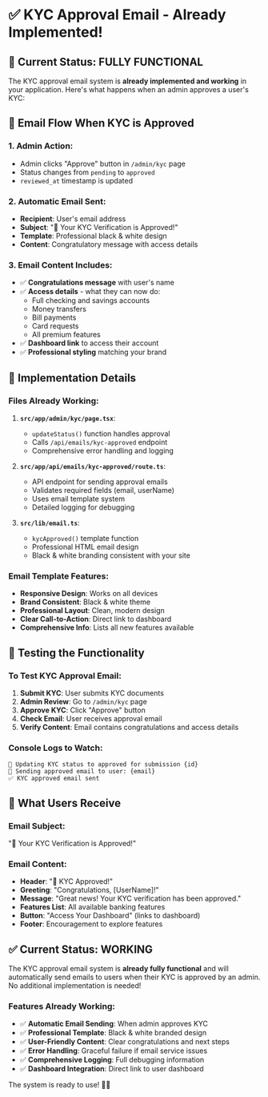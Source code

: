 # ✅ KYC Approval Email - Already Implemented!

## 🎉 Current Status: FULLY FUNCTIONAL

The KYC approval email system is **already implemented and working** in your application. Here's what happens when an admin approves a user's KYC:

## 📧 Email Flow When KYC is Approved

### **1. Admin Action:**

- Admin clicks "Approve" button in `/admin/kyc` page
- Status changes from `pending` to `approved`
- `reviewed_at` timestamp is updated

### **2. Automatic Email Sent:**

- **Recipient**: User's email address
- **Subject**: "🎉 Your KYC Verification is Approved!"
- **Template**: Professional black & white design
- **Content**: Congratulatory message with access details

### **3. Email Content Includes:**

- ✅ **Congratulations message** with user's name
- ✅ **Access details** - what they can now do:
  - Full checking and savings accounts
  - Money transfers
  - Bill payments
  - Card requests
  - All premium features
- ✅ **Dashboard link** to access their account
- ✅ **Professional styling** matching your brand

## 🔧 Implementation Details

### **Files Already Working:**

1. **`src/app/admin/kyc/page.tsx`**:

   - `updateStatus()` function handles approval
   - Calls `/api/emails/kyc-approved` endpoint
   - Comprehensive error handling and logging

2. **`src/app/api/emails/kyc-approved/route.ts`**:

   - API endpoint for sending approval emails
   - Validates required fields (email, userName)
   - Uses email template system
   - Detailed logging for debugging

3. **`src/lib/email.ts`**:
   - `kycApproved()` template function
   - Professional HTML email design
   - Black & white branding consistent with your site

### **Email Template Features:**

- **Responsive Design**: Works on all devices
- **Brand Consistent**: Black & white theme
- **Professional Layout**: Clean, modern design
- **Clear Call-to-Action**: Direct link to dashboard
- **Comprehensive Info**: Lists all new features available

## 🧪 Testing the Functionality

### **To Test KYC Approval Email:**

1. **Submit KYC**: User submits KYC documents
2. **Admin Review**: Go to `/admin/kyc` page
3. **Approve KYC**: Click "Approve" button
4. **Check Email**: User receives approval email
5. **Verify Content**: Email contains congratulations and access details

### **Console Logs to Watch:**

```
📧 Updating KYC status to approved for submission {id}
📧 Sending approved email to user: {email}
✅ KYC approved email sent
```

## 🎯 What Users Receive

### **Email Subject:**

"🎉 Your KYC Verification is Approved!"

### **Email Content:**

- **Header**: "🎉 KYC Approved!"
- **Greeting**: "Congratulations, [UserName]!"
- **Message**: "Great news! Your KYC verification has been approved."
- **Features List**: All available banking features
- **Button**: "Access Your Dashboard" (links to dashboard)
- **Footer**: Encouragement to explore features

## ✅ Current Status: WORKING

The KYC approval email system is **already fully functional** and will automatically send emails to users when their KYC is approved by an admin. No additional implementation is needed!

### **Features Already Working:**

- ✅ **Automatic Email Sending**: When admin approves KYC
- ✅ **Professional Template**: Black & white branded design
- ✅ **User-Friendly Content**: Clear congratulations and next steps
- ✅ **Error Handling**: Graceful failure if email service issues
- ✅ **Comprehensive Logging**: Full debugging information
- ✅ **Dashboard Integration**: Direct link to user dashboard

The system is ready to use! 🎉📧
